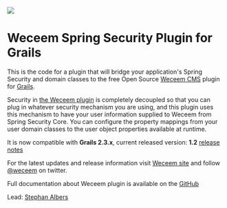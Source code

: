 ![](https://github.com/jCatalog/weceem-plugin/blob/master/web-app/_weceem/images/layout/weceem-logo.png)

# Weceem Spring Security Plugin for Grails

This is the code for a plugin that will bridge your application's Spring Security and domain classes
to the free Open Source [Weceem CMS](http://weceem.org) plugin for [Grails](http://grails.org).

Security in [the Weceem plugin](http://github.com/jCatalog/weceem-plugin) is completely decoupled so that you can plug
in whatever security mechanism you are using, and this plugin uses this mechanism to have your user information supplied
to Weceem from Spring Security Core. You can configure the property mappings from your user domain classes to the user
object properties available at runtime.

It is now compatible with **Grails 2.3.x**, current released version: **1.2** [release notes](http://jira.jcatalog.com/secure/IssueNavigator.jspa?reset=true&jqlQuery=project+%3D+WCM+AND+fixVersion+%3D+%221.2%22)

For the latest updates and release information visit [Weceem site](http://weceem.org) and follow [@weceem](https://twitter.com/weceem) on twitter.

Full documentation about Weceem plugin is available on the [GitHub](http://jcatalog.github.io/weceem-plugin)

Lead: [Stephan Albers](https://github.com/stephanalbers)

